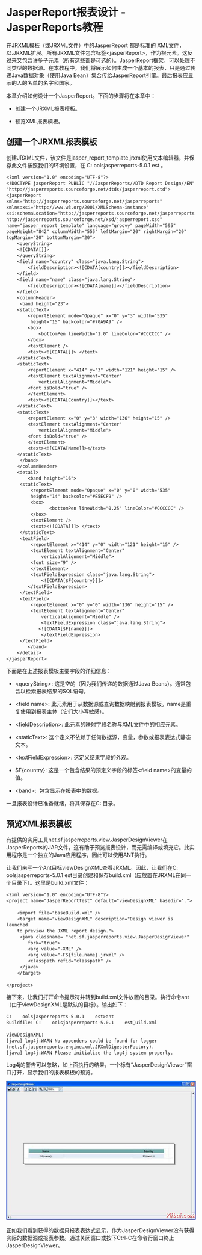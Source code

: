 # JasperReport报表设计 - JasperReports教程

在JRXML模板（或JRXML文件）中的JasperReport 都是标准的 XML文件，以.JRXML扩展。所有JRXML文件包含标签&lt;jasperReport&gt;，作为根元素。这反过来又包含许多子元素（所有这些都是可选的）。JasperReport框架，可以处理不同类型的数据源。在本教程中，我们将展示如何生成一个基本的报表，只是通过传递Java数据对象（使用Java Bean）集合传给JasperReport引擎。最后报表应显示的人的名单的名字和国家。

本章介绍如何设计一个JasperReport。下面的步骤将在本章中：

*   创建一个JRXML报表模板。

*   预览XML报表模板。

## 创建一个JRXML报表模板

创建JRXML文件，该文件是jasper_report_template.jrxml使用文本编辑器，并保存此文件按照我们的环境设置，在 C: oolsjasperreports-5.0.1 est 。

```
<?xml version="1.0" encoding="UTF-8"?>
<!DOCTYPE jasperReport PUBLIC "//JasperReports//DTD Report Design//EN"
"http://jasperreports.sourceforge.net/dtds/jasperreport.dtd">
<jasperReport xmlns="http://jasperreports.sourceforge.net/jasperreports"
xmlns:xsi="http://www.w3.org/2001/XMLSchema-instance"
xsi:schemaLocation="http://jasperreports.sourceforge.net/jasperreports
http://jasperreports.sourceforge.net/xsd/jasperreport.xsd"
name="jasper_report_template" language="groovy" pageWidth="595"
pageHeight="842" columnWidth="555" leftMargin="20" rightMargin="20"
topMargin="20" bottomMargin="20">
    <queryString>
    <![CDATA[]]>
    </queryString>
    <field name="country" class="java.lang.String">
        <fieldDescription><![CDATA[country]]></fieldDescription>
    </field>
    <field name="name" class="java.lang.String">
        <fieldDescription><![CDATA[name]]></fieldDescription>
    </field>
    <columnHeader>
     <band height="23">
    <staticText>
        <reportElement mode="Opaque" x="0" y="3" width="535"
         height="15" backcolor="#70A9A9" />
        <box>
            <bottomPen lineWidth="1.0" lineColor="#CCCCCC" />
        </box>
        <textElement />
        <text><![CDATA[]]> </text>
    </staticText>
    <staticText>
        <reportElement x="414" y="3" width="121" height="15" />
        <textElement textAlignment="Center"
            verticalAlignment="Middle">
        <font isBold="true" />
        </textElement>
        <text><![CDATA[Country]]></text>
    </staticText>
    <staticText>
        <reportElement x="0" y="3" width="136" height="15" />
        <textElement textAlignment="Center"
            verticalAlignment="Middle">
        <font isBold="true" />
        </textElement>
        <text><![CDATA[Name]]></text>
    </staticText>
     </band>
    </columnHeader>
    <detail>
        <band height="16">
     <staticText>
         <reportElement mode="Opaque" x="0" y="0" width="535"
         height="14" backcolor="#E5ECF9" />
         <box>
                <bottomPen lineWidth="0.25" lineColor="#CCCCCC" />
         </box>
         <textElement />
         <text><![CDATA[]]> </text>
     </staticText>
     <textField>
         <reportElement x="414" y="0" width="121" height="15" />
         <textElement textAlignment="Center"
             verticalAlignment="Middle">
         <font size="9" />
         </textElement>
         <textFieldExpression class="java.lang.String">
             <![CDATA[$F{country}]]>
        </textFieldExpression>
     </textField>
     <textField>
         <reportElement x="0" y="0" width="136" height="15" />
         <textElement textAlignment="Center"
             verticalAlignment="Middle" />
             <textFieldExpression class="java.lang.String">
            <![CDATA[$F{name}]]>
             </textFieldExpression>
     </textField>
        </band>
    </detail>
</jasperReport>
```

下面是在上述报表模板主要字段的详细信息：

*   &lt;queryString&gt;: 这是空的（因为我们传递的数据通过Java Beans）。通常包含以检索报表结果的SQL语句。

*   &lt;field name&gt;: 此元素用于从数据源或查询数据映射到报表模板。name是重复使用到报表主体（它们大小写敏感）。

*   &lt;fieldDescription&gt;: 此元素的映射字段名称与XML文件中的相应元素。

*   &lt;staticText&gt;: 这个定义不依赖于任何数据源，变量，参数或报表表达式静态文本。

*   &lt;textFieldExpression&gt;: 这定义结果字段的外观。

*   $F{country}: 这是一个包含结果的预定义字段的标签&lt;field name&gt;的变量的值。

*   &lt;band&gt;:  包含显示在报表中的数据。

一旦报表设计已准备就绪，将其保存在C: 目录。

## 预览XML报表模板

有提供的实用工具net.sf.jasperreports.view.JasperDesignViewer在JasperReports的JAR文件，这有助于预览报表设计，而无需编译或填充它。此实用程序是一个独立的Java应用程序，因此可以使用ANT执行。

让我们来写一个Ant目标viewDesignXML查看JRXML。因此，让我们在C: oolsjasperreports-5.0.1 est目录创建和保存build.xml（应放置在JRXML在同一个目录下）。这里是build.xml文件：

```
<?xml version="1.0" encoding="UTF-8"?>
<project name="JasperReportTest" default="viewDesignXML" basedir=".">

    <import file="baseBuild.xml" />
    <target name="viewDesignXML" description="Design viewer is launched
    to preview the JXML report design.">
     <java classname= "net.sf.jasperreports.view.JasperDesignViewer"
        fork="true">
        <arg value="-XML" />
        <arg value="-F${file.name}.jrxml" />
        <classpath refid="classpath" />
     </java>
    </target>

</project>
```

接下来，让我们打开命令提示符并转到build.xml文件放置的目录。执行命令ant（由于viewDesignXML是默认的目标）。输出如下：

```
C:    oolsjasperreports-5.0.1    est>ant
Buildfile: C:    oolsjasperreports-5.0.1    estuild.xml

viewDesignXML:
[java] log4j:WARN No appenders could be found for logger
(net.sf.jasperreports.engine.xml.JRXmlDigesterFactory).
[java] log4j:WARN Please initialize the log4j system properly.

```

Log4j的警告可以忽略，如上面执行的结果，一个标有“JasperDesignViewer”窗口打开，显示我们的报表模板的预览。

![Jasper Design Viewer](../img/1-140316214130U6.jpg)

正如我们看到获得的数据只报表表达式显示，作为JasperDesignViewer没有获得实际的数据源或报表参数。通过关闭窗口或按下Ctrl-C在命令行窗口终止JasperDesignViewer。

